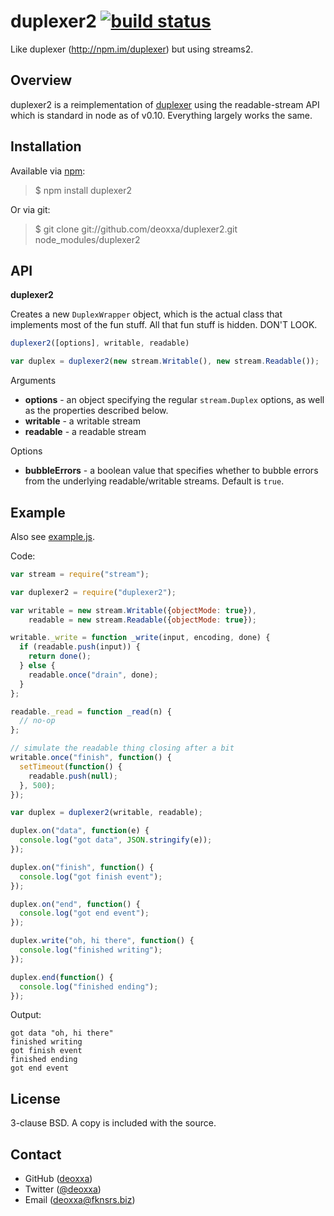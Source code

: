 duplexer2 [![build status](https://travis-ci.org/deoxxa/duplexer2.png)](https://travis-ci.org/deoxxa/fork)
=========

Like duplexer (http://npm.im/duplexer) but using streams2.

Overview
--------

duplexer2 is a reimplementation of [duplexer](http://npm.im/duplexer) using the
readable-stream API which is standard in node as of v0.10. Everything largely
works the same.

Installation
------------

Available via [npm](http://npmjs.org/):

> $ npm install duplexer2

Or via git:

> $ git clone git://github.com/deoxxa/duplexer2.git node_modules/duplexer2

API
---

**duplexer2**

Creates a new `DuplexWrapper` object, which is the actual class that implements
most of the fun stuff. All that fun stuff is hidden. DON'T LOOK.

```javascript
duplexer2([options], writable, readable)
```

```javascript
var duplex = duplexer2(new stream.Writable(), new stream.Readable());
```

Arguments

* __options__ - an object specifying the regular `stream.Duplex` options, as
  well as the properties described below.
* __writable__ - a writable stream
* __readable__ - a readable stream

Options

* __bubbleErrors__ - a boolean value that specifies whether to bubble errors
  from the underlying readable/writable streams. Default is `true`.

Example
-------

Also see [example.js](https://github.com/deoxxa/duplexer2/blob/master/example.js).

Code:

```javascript
var stream = require("stream");

var duplexer2 = require("duplexer2");

var writable = new stream.Writable({objectMode: true}),
    readable = new stream.Readable({objectMode: true});

writable._write = function _write(input, encoding, done) {
  if (readable.push(input)) {
    return done();
  } else {
    readable.once("drain", done);
  }
};

readable._read = function _read(n) {
  // no-op
};

// simulate the readable thing closing after a bit
writable.once("finish", function() {
  setTimeout(function() {
    readable.push(null);
  }, 500);
});

var duplex = duplexer2(writable, readable);

duplex.on("data", function(e) {
  console.log("got data", JSON.stringify(e));
});

duplex.on("finish", function() {
  console.log("got finish event");
});

duplex.on("end", function() {
  console.log("got end event");
});

duplex.write("oh, hi there", function() {
  console.log("finished writing");
});

duplex.end(function() {
  console.log("finished ending");
});
```

Output:

```
got data "oh, hi there"
finished writing
got finish event
finished ending
got end event
```

License
-------

3-clause BSD. A copy is included with the source.

Contact
-------

* GitHub ([deoxxa](http://github.com/deoxxa))
* Twitter ([@deoxxa](http://twitter.com/deoxxa))
* Email ([deoxxa@fknsrs.biz](mailto:deoxxa@fknsrs.biz))
